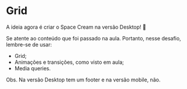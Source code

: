 # Grid

A ideia agora é criar o Space Cream na versão Desktop! 🚀

Se atente ao conteúdo que foi passado na aula. Portanto, nesse desafio, lembre-se de usar:

- Grid;
- Animações e transições, como visto em aula;
- Media queries.

Obs. Na versão Desktop tem um footer e na versão mobile, não. 
